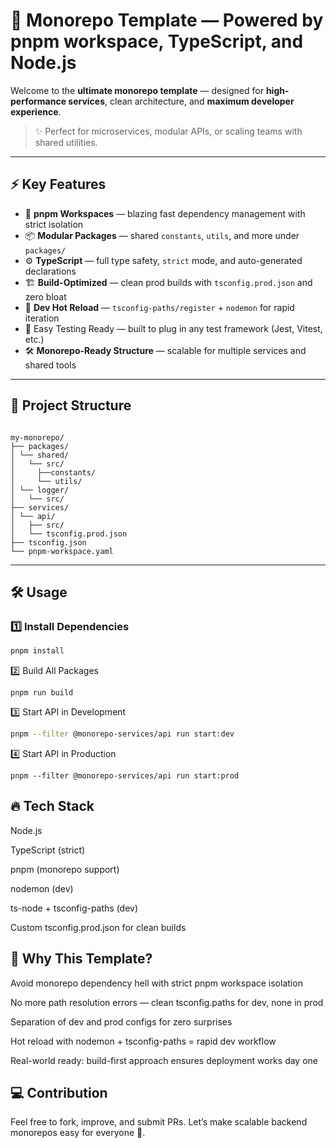# 🧱 Monorepo Template — Powered by pnpm workspace, TypeScript, and Node.js

Welcome to the **ultimate monorepo template** — designed for **high-performance services**, clean architecture, and **maximum developer experience**.

> ✨ Perfect for microservices, modular APIs, or scaling teams with shared utilities.

---

## ⚡️ Key Features

- 🧶 **pnpm Workspaces** — blazing fast dependency management with strict isolation
- 📦 **Modular Packages** — shared `constants`, `utils`, and more under `packages/`
- ⚙️ **TypeScript** — full type safety, `strict` mode, and auto-generated declarations
- 🏗️ **Build-Optimized** — clean prod builds with `tsconfig.prod.json` and zero bloat
- 🚀 **Dev Hot Reload** — `tsconfig-paths/register` + `nodemon` for rapid iteration
- 🧪 Easy Testing Ready — built to plug in any test framework (Jest, Vitest, etc.)
- 🛠️ **Monorepo-Ready Structure** — scalable for multiple services and shared tools

---

## 📂 Project Structure
```

my-monorepo/ 
├── packages/ 
│ └── shared/ 
│   └── src/
│     ├──constants/ 
│     └── utils/ 
│ └── logger/ 
│   └── src/
├── services/ 
│ └── api/ 
│   ├── src/ 
│   └── tsconfig.prod.json 
├── tsconfig.json 
└── pnpm-workspace.yaml
```

---

## 🛠 Usage

### 1️⃣ Install Dependencies
```bash
pnpm install
```
2️⃣ Build All Packages
```
pnpm run build
```
3️⃣ Start API in Development

```bash
pnpm --filter @monorepo-services/api run start:dev
```

4️⃣ Start API in Production
```
pnpm --filter @monorepo-services/api run start:prod
```

## 🔥 Tech Stack

Node.js

TypeScript (strict)

pnpm (monorepo support)

nodemon (dev)

ts-node + tsconfig-paths (dev)

Custom tsconfig.prod.json for clean builds

## 🧩 Why This Template?
Avoid monorepo dependency hell with strict pnpm workspace isolation

No more path resolution errors — clean tsconfig.paths for dev, none in prod

Separation of dev and prod configs for zero surprises

Hot reload with nodemon + tsconfig-paths = rapid dev workflow

Real-world ready: build-first approach ensures deployment works day one



## 💻 Contribution

Feel free to fork, improve, and submit PRs. Let’s make scalable backend monorepos easy for everyone 💪.

